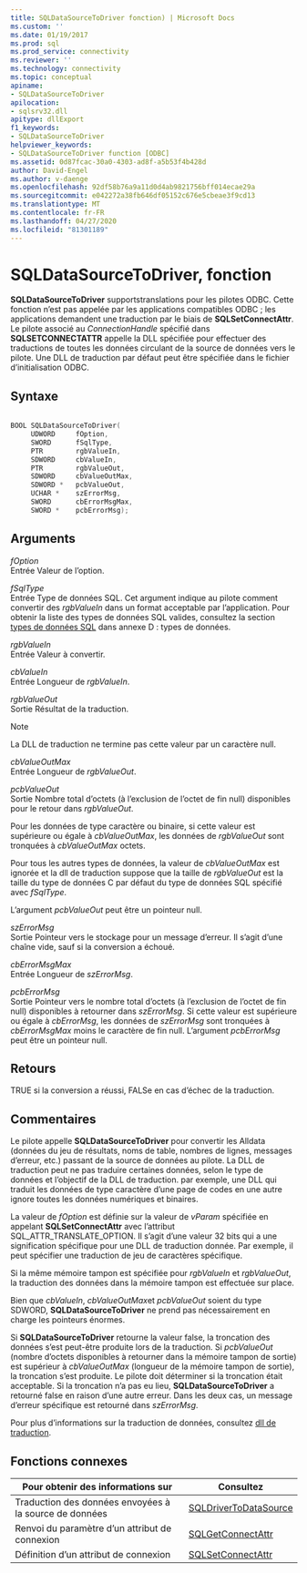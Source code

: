 ```yaml
---
title: SQLDataSourceToDriver fonction) | Microsoft Docs
ms.custom: ''
ms.date: 01/19/2017
ms.prod: sql
ms.prod_service: connectivity
ms.reviewer: ''
ms.technology: connectivity
ms.topic: conceptual
apiname:
- SQLDataSourceToDriver
apilocation:
- sqlsrv32.dll
apitype: dllExport
f1_keywords:
- SQLDataSourceToDriver
helpviewer_keywords:
- SQLDataSourceToDriver function [ODBC]
ms.assetid: 0d87fcac-30a0-4303-ad8f-a5b53f4b428d
author: David-Engel
ms.author: v-daenge
ms.openlocfilehash: 92df58b76a9a11d0d4ab9821756bff014ecae29a
ms.sourcegitcommit: e042272a38fb646df05152c676e5cbeae3f9cd13
ms.translationtype: MT
ms.contentlocale: fr-FR
ms.lasthandoff: 04/27/2020
ms.locfileid: "81301189"
---
```

# <a name="sqldatasourcetodriver-function"></a>SQLDataSourceToDriver, fonction
**SQLDataSourceToDriver** supportstranslations pour les pilotes ODBC. Cette fonction n’est pas appelée par les applications compatibles ODBC ; les applications demandent une traduction par le biais de **SQLSetConnectAttr**. Le pilote associé au *ConnectionHandle* spécifié dans **SQLSETCONNECTATTR** appelle la DLL spécifiée pour effectuer des traductions de toutes les données circulant de la source de données vers le pilote. Une DLL de traduction par défaut peut être spécifiée dans le fichier d’initialisation ODBC.  
  
## <a name="syntax"></a>Syntaxe  
  
```cpp  
  
BOOL SQLDataSourceToDriver(  
     UDWORD     fOption,  
     SWORD      fSqlType,  
     PTR        rgbValueIn,  
     SDWORD     cbValueIn,  
     PTR        rgbValueOut,  
     SDWORD     cbValueOutMax,  
     SDWORD *   pcbValueOut,  
     UCHAR *    szErrorMsg,  
     SWORD      cbErrorMsgMax,  
     SWORD *    pcbErrorMsg);  
```  
  
## <a name="arguments"></a>Arguments  
 *fOption*  
 Entrée Valeur de l’option.  
  
 *fSqlType*  
 Entrée Type de données SQL. Cet argument indique au pilote comment convertir des *rgbValueIn* dans un format acceptable par l’application. Pour obtenir la liste des types de données SQL valides, consultez la section [types de données SQL](../../../odbc/reference/appendixes/sql-data-types.md) dans annexe D : types de données.  
  
 *rgbValueIn*  
 Entrée Valeur à convertir.  
  
 *cbValueIn*  
 Entrée Longueur de *rgbValueIn*.  
  
 *rgbValueOut*  
 Sortie Résultat de la traduction.  
  
> [!NOTE]  
>  La DLL de traduction ne termine pas cette valeur par un caractère null.  
  
 *cbValueOutMax*  
 Entrée Longueur de *rgbValueOut*.  
  
 *pcbValueOut*  
 Sortie Nombre total d’octets (à l’exclusion de l’octet de fin null) disponibles pour le retour dans *rgbValueOut*.  
  
 Pour les données de type caractère ou binaire, si cette valeur est supérieure ou égale à *cbValueOutMax*, les données de *rgbValueOut* sont tronquées à *cbValueOutMax* octets.  
  
 Pour tous les autres types de données, la valeur de *cbValueOutMax* est ignorée et la dll de traduction suppose que la taille de *rgbValueOut* est la taille du type de données C par défaut du type de données SQL spécifié avec *fSqlType*.  
  
 L’argument *pcbValueOut* peut être un pointeur null.  
  
 *szErrorMsg*  
 Sortie Pointeur vers le stockage pour un message d’erreur. Il s’agit d’une chaîne vide, sauf si la conversion a échoué.  
  
 *cbErrorMsgMax*  
 Entrée Longueur de *szErrorMsg*.  
  
 *pcbErrorMsg*  
 Sortie Pointeur vers le nombre total d’octets (à l’exclusion de l’octet de fin null) disponibles à retourner dans *szErrorMsg*. Si cette valeur est supérieure ou égale à *cbErrorMsg*, les données de *szErrorMsg* sont tronquées à *cbErrorMsgMax* moins le caractère de fin null. L’argument *pcbErrorMsg* peut être un pointeur null.  
  
## <a name="returns"></a>Retours  
 TRUE si la conversion a réussi, FALSe en cas d’échec de la traduction.  
  
## <a name="comments"></a>Commentaires  
 Le pilote appelle **SQLDataSourceToDriver** pour convertir les Alldata (données du jeu de résultats, noms de table, nombres de lignes, messages d’erreur, etc.) passant de la source de données au pilote. La DLL de traduction peut ne pas traduire certaines données, selon le type de données et l’objectif de la DLL de traduction. par exemple, une DLL qui traduit les données de type caractère d’une page de codes en une autre ignore toutes les données numériques et binaires.  
  
 La valeur de *fOption* est définie sur la valeur de *vParam* spécifiée en appelant **SQLSetConnectAttr** avec l’attribut SQL_ATTR_TRANSLATE_OPTION. Il s’agit d’une valeur 32 bits qui a une signification spécifique pour une DLL de traduction donnée. Par exemple, il peut spécifier une traduction de jeu de caractères spécifique.  
  
 Si la même mémoire tampon est spécifiée pour *rgbValueIn* et *rgbValueOut*, la traduction des données dans la mémoire tampon est effectuée sur place.  
  
 Bien que *cbValueIn*, *cbValueOutMax*et *pcbValueOut* soient du type SDWORD, **SQLDataSourceToDriver** ne prend pas nécessairement en charge les pointeurs énormes.  
  
 Si **SQLDataSourceToDriver** retourne la valeur false, la troncation des données s’est peut-être produite lors de la traduction. Si *pcbValueOut* (nombre d’octets disponibles à retourner dans la mémoire tampon de sortie) est supérieur à *cbValueOutMax* (longueur de la mémoire tampon de sortie), la troncation s’est produite. Le pilote doit déterminer si la troncation était acceptable. Si la troncation n’a pas eu lieu, **SQLDataSourceToDriver** a retourné false en raison d’une autre erreur. Dans les deux cas, un message d’erreur spécifique est retourné dans *szErrorMsg*.  
  
 Pour plus d’informations sur la traduction de données, consultez [dll de traduction](../../../odbc/reference/develop-app/translation-dlls.md).  
  
## <a name="related-functions"></a>Fonctions connexes  
  
|Pour obtenir des informations sur|Consultez|  
|---------------------------|---------|  
|Traduction des données envoyées à la source de données|[SQLDriverToDataSource](../../../odbc/reference/syntax/sqldrivertodatasource-function.md)|  
|Renvoi du paramètre d’un attribut de connexion|[SQLGetConnectAttr](../../../odbc/reference/syntax/sqlgetconnectattr-function.md)|  
|Définition d’un attribut de connexion|[SQLSetConnectAttr](../../../odbc/reference/syntax/sqlsetconnectattr-function.md)|

